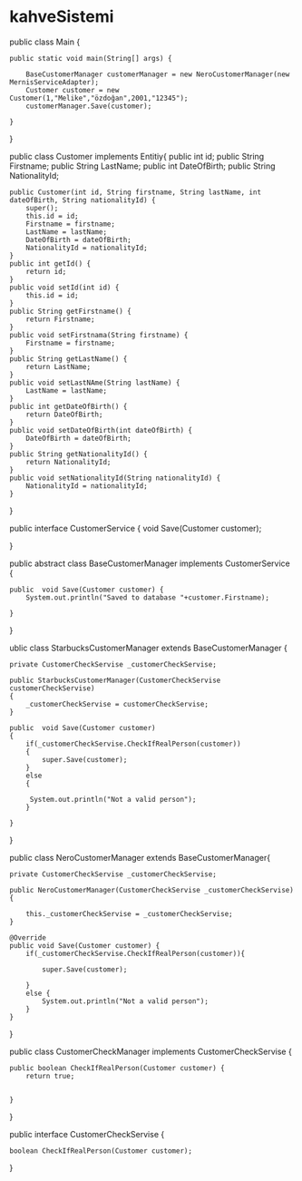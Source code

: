 # kahveSistemi



public class Main {

	public static void main(String[] args) {
		
		BaseCustomerManager customerManager = new NeroCustomerManager(new MernisServiceAdapter);
		Customer customer = new Customer(1,"Melike","özdoğan",2001,"12345");
		customerManager.Save(customer);
				
	}

}

public class Customer implements Entitiy{
	public int id;
	public String Firstname;
	public String LastName;
	public int DateOfBirth;
	public String NationalityId;
	
	public Customer(int id, String firstname, String lastName, int dateOfBirth, String nationalityId) {
		super();
		this.id = id;
		Firstname = firstname;
		LastName = lastName;
		DateOfBirth = dateOfBirth;
		NationalityId = nationalityId;
	}
	public int getId() {
		return id;
	}
	public void setId(int id) {
		this.id = id;
	}
	public String getFirstname() {
		return Firstname;
	}
	public void setFirstnama(String firstname) {
		Firstname = firstname;
	}
	public String getLastName() {
		return LastName;
	}
	public void setLastNAme(String lastName) {
		LastName = lastName;
	}
	public int getDateOfBirth() {
		return DateOfBirth;
	}
	public void setDateOfBirth(int dateOfBirth) {
		DateOfBirth = dateOfBirth;
	}
	public String getNationalityId() {
		return NationalityId;
	}
	public void setNationalityId(String nationalityId) {
		NationalityId = nationalityId;
	}
	

}

public interface CustomerService {
	void Save(Customer customer);

}

public abstract class BaseCustomerManager implements CustomerService {

	
	public  void Save(Customer customer) {
		System.out.println("Saved to database "+customer.Firstname);
		
	}

}


ublic class StarbucksCustomerManager extends BaseCustomerManager {
	
	private CustomerCheckServise _customerCheckServise;
	
	public StarbucksCustomerManager(CustomerCheckServise customerCheckServise)
	{
		_customerCheckServise = customerCheckServise;
	}
		
	public  void Save(Customer customer)
	{
		if(_customerCheckServise.CheckIfRealPerson(customer))
		{
			super.Save(customer);
		}
		else
		{
			
		 System.out.println("Not a valid person");
		}
		
	}

}


public class NeroCustomerManager extends BaseCustomerManager{
	
	private CustomerCheckServise _customerCheckServise;

	public NeroCustomerManager(CustomerCheckServise _customerCheckServise) {
		
		this._customerCheckServise = _customerCheckServise;
	}

	@Override
	public void Save(Customer customer) {
		if(_customerCheckServise.CheckIfRealPerson(customer)){
			
			super.Save(customer);
			
		}
		else {
			System.out.println("Not a valid person"); 
		}
	}
}

public class CustomerCheckManager implements CustomerCheckServise {
	

	public boolean CheckIfRealPerson(Customer customer) {
		return true;
		
	      
	}

}

public interface CustomerCheckServise {
	
	
	boolean CheckIfRealPerson(Customer customer);
	

}






